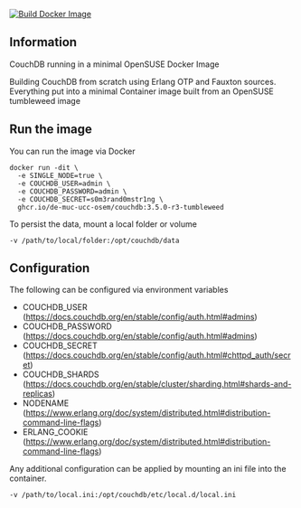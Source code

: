 [![Build Docker Image](https://github.com/DE-MUC-UCC-OSEM/couchdb/actions/workflows/build-docker-image.yml/badge.svg)](https://github.com/DE-MUC-UCC-OSEM/couchdb/actions/workflows/build-docker-image.yml)

## Information
CouchDB running in a minimal OpenSUSE Docker Image

Building CouchDB from scratch using Erlang OTP and Fauxton sources. Everything put into a minimal Container image built from an OpenSUSE tumbleweed image

## Run the image

You can run the image via Docker
```
docker run -dit \
  -e SINGLE_NODE=true \
  -e COUCHDB_USER=admin \
  -e COUCHDB_PASSWORD=admin \
  -e COUCHDB_SECRET=s0m3rand0mstr1ng \
  ghcr.io/de-muc-ucc-osem/couchdb:3.5.0-r3-tumbleweed
```

To persist the data, mount a local folder or volume
```
-v /path/to/local/folder:/opt/couchdb/data
```
## Configuration

The following can be configured via environment variables

* COUCHDB_USER (https://docs.couchdb.org/en/stable/config/auth.html#admins)
* COUCHDB_PASSWORD (https://docs.couchdb.org/en/stable/config/auth.html#admins)
* COUCHDB_SECRET (https://docs.couchdb.org/en/stable/config/auth.html#chttpd_auth/secret)
* COUCHDB_SHARDS (https://docs.couchdb.org/en/stable/cluster/sharding.html#shards-and-replicas)
* NODENAME (https://www.erlang.org/doc/system/distributed.html#distribution-command-line-flags)
* ERLANG_COOKIE (https://www.erlang.org/doc/system/distributed.html#distribution-command-line-flags)

Any additional configuration can be applied by mounting an ini file into the container.
```
-v /path/to/local.ini:/opt/couchdb/etc/local.d/local.ini
```
